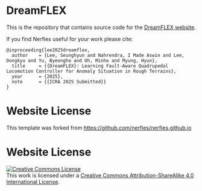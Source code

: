 # DreamFLEX

This is the repository that contains source code for the [DreamFLEX website](https://dreamflex.github.io).

If you find Nerfies useful for your work please cite:
```
@inproceeding{lee2025dreamflex,
  author    = {Lee, Seunghyun and Nahrendra, I Made Aswin and Lee, Dongkyu and Yu, Byeongho and Oh, Minho and Myung, Hyun},
  title     = {{DreamFLEX}: Learning Fault-Aware Quadrupedal Locomotion Controller for Anomaly Situation in Rough Terrains},
  year      = {2025},
  note      = {{ICRA 2025 Submitted}} 
}
```

# Website License
This template was forked from https://github.com/nerfies/nerfies.github.io 

# Website License
<a rel="license" href="http://creativecommons.org/licenses/by-sa/4.0/"><img alt="Creative Commons License" style="border-width:0" src="https://i.creativecommons.org/l/by-sa/4.0/88x31.png" /></a><br />This work is licensed under a <a rel="license" href="http://creativecommons.org/licenses/by-sa/4.0/">Creative Commons Attribution-ShareAlike 4.0 International License</a>.
